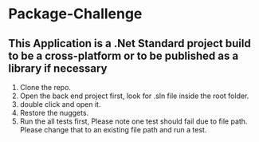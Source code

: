 # Package-Challenge
 ## This Application is a .Net Standard project build to be a cross-platform or to be published as a library if necessary 

1. Clone the repo.
2. Open the back end project first, look for .sln file inside the root folder.
3. double click and open it.
5. Restore the nuggets.
6. Run the all tests first, Please note one test should fail due to file path. Please change that to an existing file path and run a test.
